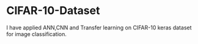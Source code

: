# CIFAR-10-Dataset

I have applied ANN,CNN and Transfer learning on CIFAR-10 keras dataset for image classification.
